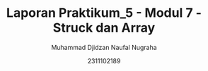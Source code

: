 <h1 align="center">Laporan Praktikum_5 - Modul 7 - Struck dan Array </h1>

<p align="center"> Muhammad Djidzan Naufal Nugraha </p>

<p align="center"> 2311102189 </p>

